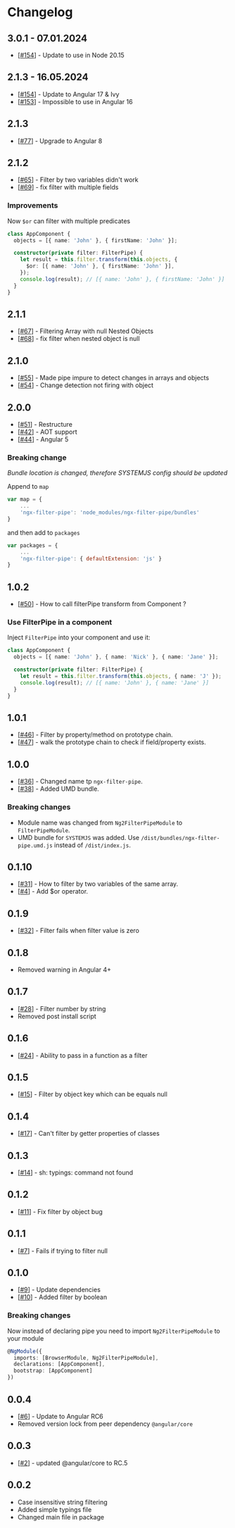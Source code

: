 # Changelog

## 3.0.1 - 07.01.2024

- [[#154](https://github.com/VadimDez/ngx-filter-pipe/issues/158)] - Update to use in Node 20.15

## 2.1.3 - 16.05.2024

- [[#154](https://github.com/VadimDez/ngx-filter-pipe/pull/154)] - Update to Angular 17 & Ivy
- [[#153](https://github.com/VadimDez/ngx-filter-pipe/issues/153)] - Impossible to use in Angular 16

## 2.1.3

- [[#77](https://github.com/VadimDez/ngx-filter-pipe/issues/77)] - Upgrade to Angular 8

## 2.1.2

- [[#65](https://github.com/VadimDez/ngx-filter-pipe/issues/65)] - Filter by two variables didn't work
- [[#69](https://github.com/VadimDez/ngx-filter-pipe/pull/69)] - fix filter with multiple fields

### Improvements

Now `$or` can filter with multiple predicates

```ts
class AppComponent {
  objects = [{ name: 'John' }, { firstName: 'John' }];

  constructor(private filter: FilterPipe) {
    let result = this.filter.transform(this.objects, {
      $or: [{ name: 'John' }, { firstName: 'John' }],
    });
    console.log(result); // [{ name: 'John' }, { firstName: 'John' }]
  }
}
```

## 2.1.1

- [[#67](https://github.com/VadimDez/ngx-filter-pipe/issues/67)] - Filtering Array with null Nested Objects
- [[#68](https://github.com/VadimDez/ngx-filter-pipe/pull/68)] - fix filter when nested object is null

## 2.1.0

- [[#55](https://github.com/VadimDez/ngx-filter-pipe/pull/55)] - Made pipe impure to detect changes in arrays and objects
- [[#54](https://github.com/VadimDez/ngx-filter-pipe/issues/54)] - Change detection not firing with object

## 2.0.0

- [[#51](https://github.com/VadimDez/ngx-filter-pipe/pull/51)] - Restructure
- [[#42](https://github.com/VadimDez/ngx-filter-pipe/issues/42)] - AOT support
- [[#44](https://github.com/VadimDez/ngx-filter-pipe/issues/44)] - Angular 5

### Breaking change

_Bundle location is changed, therefore SYSTEMJS config should be updated_

Append to `map`

```js
var map = {
    ...
    'ngx-filter-pipe': 'node_modules/ngx-filter-pipe/bundles'
}
```

and then add to `packages`

```js
var packages = {
    ...
    'ngx-filter-pipe': { defaultExtension: 'js' }
}
```

## 1.0.2

- [[#50](https://github.com/VadimDez/ngx-filter-pipe/issues/50)] - How to call filterPipe transform from Component ?

### Use FilterPipe in a component

Inject `FilterPipe` into your component and use it:

```ts
class AppComponent {
  objects = [{ name: 'John' }, { name: 'Nick' }, { name: 'Jane' }];

  constructor(private filter: FilterPipe) {
    let result = this.filter.transform(this.objects, { name: 'J' });
    console.log(result); // [{ name: 'John' }, { name: 'Jane' }]
  }
}
```

## 1.0.1

- [[#46](https://github.com/VadimDez/ngx-filter-pipe/issues/46)] - Filter by property/method on prototype chain.
- [[#47](https://github.com/VadimDez/ngx-filter-pipe/pull/47)] - walk the prototype chain to check if field/property exists.

## 1.0.0

- [[#36](https://github.com/VadimDez/ngx-filter-pipe/issues/36)] - Changed name tp `ngx-filter-pipe`.
- [[#38](https://github.com/VadimDez/ngx-filter-pipe/issues/38)] - Added UMD bundle.

### Breaking changes

- Module name was changed from `Ng2FilterPipeModule` to `FilterPipeModule`.
- UMD bundle for `SYSTEMJS` was added. Use `/dist/bundles/ngx-filter-pipe.umd.js` instead of `/dist/index.js`.

## 0.1.10

- [[#31](https://github.com/VadimDez/ng2-filter-pipe/issues/31)] - How to filter by two variables of the same array.
- [[#4](https://github.com/VadimDez/ng2-filter-pipe/issues/4)] - Add \$or operator.

## 0.1.9

- [[#32](https://github.com/VadimDez/ng2-filter-pipe/issues/32)] - Filter fails when filter value is zero

## 0.1.8

- Removed warning in Angular 4+

## 0.1.7

- [[#28](https://github.com/VadimDez/ng2-filter-pipe/issues/28)] - Filter number by string
- Removed post install script

## 0.1.6

- [[#24](https://github.com/VadimDez/ng2-filter-pipe/pull/24)] - Ability to pass in a function as a filter

## 0.1.5

- [[#15](https://github.com/VadimDez/ng2-filter-pipe/issues/15)] - Filter by object key which can be equals null

## 0.1.4

- [[#17](https://github.com/VadimDez/ng2-filter-pipe/issues/17)] - Can't filter by getter properties of classes

## 0.1.3

- [[#14](https://github.com/VadimDez/ng2-filter-pipe/issues/14)] - sh: typings: command not found

## 0.1.2

- [[#11](https://github.com/VadimDez/ng2-filter-pipe/issues/11)] - Fix filter by object bug

## 0.1.1

- [[#7](https://github.com/VadimDez/ng2-filter-pipe/issues/7)] - Fails if trying to filter null

## 0.1.0

- [[#9](https://github.com/VadimDez/ng2-filter-pipe/issues/9)] - Update dependencies
- [[#10](https://github.com/VadimDez/ng2-filter-pipe/issues/10)] - Added filter by boolean

### Breaking changes

Now instead of declaring pipe you need to import `Ng2FilterPipeModule` to your module

```ts
@NgModule({
  imports: [BrowserModule, Ng2FilterPipeModule],
  declarations: [AppComponent],
  bootstrap: [AppComponent]
})
```

## 0.0.4

- [[#6](https://github.com/VadimDez/ng2-filter-pipe/issues/6)] - Update to Angular RC6
- Removed version lock from peer dependency `@angular/core`

## 0.0.3

- [[#2](https://github.com/VadimDez/ng2-filter-pipe/issues/2)] - updated @angular/core to RC.5

## 0.0.2

- Case insensitive string filtering
- Added simple typings file
- Changed main file in package
